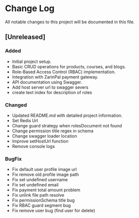 # Change Log

All notable changes to this project will be documented in this file.

## [Unreleased]

### Added

- Initial project setup.
- Basic CRUD operations for products, courses, and blogs.
- Role-Based Access Control (RBAC) implementation.
- Integration with ZarinPal payment gateway.
- API documentation using Swagger.
- Add host server url to swagger severs 
- create text index for description of roles

### Changed
- Updated README.md with detailed project information.
- Set Redis Url
- Change guard strategy when rolesDocument not found 
- Change permission title regex in schema
- Change swagger loader location
- Improve setHostUrl function
- Remove console logs

### BugFix
- Fix default user profile image url
- Fix remove old profile image path
- Fix set undefined username 
- Fix set undefined email
- Fix payment total amount problem
- Fix unlink file path resolve
- Fix permissionSchema title bug
- Fix RBAC guard segment bug
- Fix remove user bug (find user for delete)